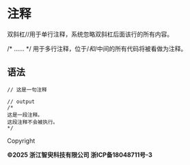 # 注释

双斜杠//用于单行注释，系统忽略双斜杠后面该行的所有内容。

/\* ...... \*/ 用于多行注释，位于/*和*/中间的所有代码将被看做为注释。

## 语法

```
// 这是一句注释

// output
/*
这是一段注释。
这段注释不会被执行。
*/
```

Copyright

**©2025 浙江智臾科技有限公司 浙ICP备18048711号-3**
